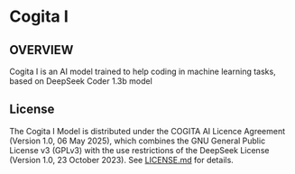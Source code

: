 # Cogita I

## OVERVIEW
Cogita I is an AI model trained to help coding in machine learning tasks, based on DeepSeek Coder 1.3b model

## License
The Cogita I Model is distributed under the COGITA AI Licence Agreement (Version 1.0, 06 May 2025), which combines the GNU General Public License v3 (GPLv3) with the use restrictions of the DeepSeek License (Version 1.0, 23 October 2023). See [LICENSE.md](LICENSE) for details.